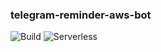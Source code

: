 ### telegram-reminder-aws-bot

![Build](https://github.com/TMowka/telegram-reminder-aws-bot/workflows/Build/badge.svg?branch=master)
![Serverless](https://github.com/TMowka/telegram-reminder-aws-bot/workflows/Serverless/badge.svg?branch=master)
